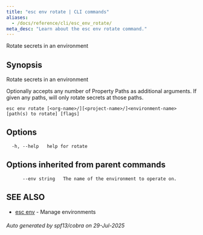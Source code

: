 ```yaml
---
title: "esc env rotate | CLI commands"
aliases:
  - /docs/reference/cli/esc_env_rotate/
meta_desc: "Learn about the esc env rotate command."
---
```




Rotate secrets in an environment

## Synopsis

Rotate secrets in an environment

Optionally accepts any number of Property Paths as additional arguments. If given any paths, will only rotate secrets at those paths.


```
esc env rotate [<org-name>/][<project-name>/]<environment-name> [path(s) to rotate] [flags]
```

## Options

```
  -h, --help   help for rotate
```

## Options inherited from parent commands

```
      --env string   The name of the environment to operate on.
```

## SEE ALSO

* [esc env](/docs/esc/cli/commands/esc_env/)	 - Manage environments

###### Auto generated by spf13/cobra on 29-Jul-2025
